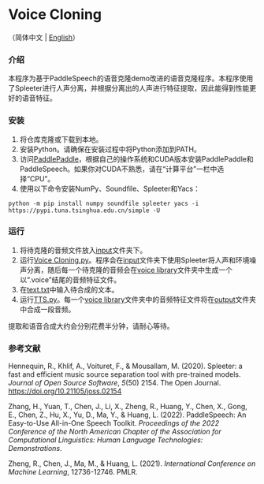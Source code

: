 # Voice Cloning

（简体中文 | [English](README.en.md)）

### 介绍
本程序为基于PaddleSpeech的语音克隆demo改进的语音克隆程序。本程序使用了Spleeter进行人声分离，并根据分离出的人声进行特征提取，因此能得到性能更好的语音特征。

### 安装
1. 将仓库克隆或下载到本地。
2. 安装Python。请确保在安装过程中将Python添加到PATH。
3. 访问[PaddlePaddle](https://www.paddlepaddle.org.cn/)，根据自己的操作系统和CUDA版本安装PaddlePaddle和PaddleSpeech。如果你对CUDA不熟悉，请在“计算平台”一栏中选择“CPU”。
4. 使用以下命令安装NumPy、Soundfile、Spleeter和Yacs：
```shell
python -m pip install numpy soundfile spleeter yacs -i https://pypi.tuna.tsinghua.edu.cn/simple -U
```

### 运行
1. 将待克隆的音频文件放入[input](input)文件夹下。
2. 运行[Voice Cloning.py](Voice%20Cloning.py)。程序会在[input](input)文件夹下使用Spleeter将人声和环境噪声分离，随后每一个待克隆的音频会在[voice library](voice%20library)文件夹中生成一个以“.voice”结尾的音频特征文件。
3. 在[text.txt](text.txt)中输入待合成的文本。
4. 运行[TTS.py](TTS.py)。每一个[voice library](voice%20library)文件夹中的音频特征文件将在[output](output)文件夹中合成一段音频。

提取和语音合成大约会分别花费半分钟，请耐心等待。

### 参考文献
Hennequin, R., Khlif, A., Voituret, F., & Mousallam, M. (2020). Spleeter: a fast and efficient music source separation tool with pre-trained models. _Journal of Open Source Software_, _5_(50) 2154. The Open Journal. https://doi.org/10.21105/joss.02154

Zhang, H., Yuan, T., Chen, J., Li, X., Zheng, R., Huang, Y., Chen, X., Gong, E., Chen, Z., Hu, X., Yu, D., Ma, Y., & Huang, L. (2022). PaddleSpeech: An Easy-to-Use All-in-One Speech Toolkit. _Proceedings of the 2022 Conference of the North American Chapter of the Association for Computational Linguistics: Human Language Technologies: Demonstrations_.

Zheng, R., Chen, J., Ma, M., & Huang, L. (2021). _International Conference on Machine Learning_, 12736-12746. PMLR.